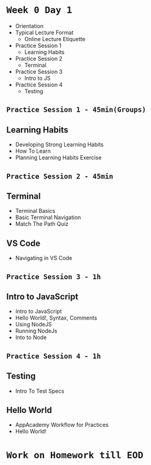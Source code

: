 
# `Week 0 Day 1`
- Orientation
- Typical Lecture Format
  - Online Lecture Etiquette
- Practice Session 1
  - Learning Habits
- Practice Session 2
  - Terminal
- Practice Session 3
  - Intro to JS
- Practice Session 4
  - Testing


## `Practice Session 1 - 45min(Groups)`
## Learning Habits
- Developing Strong Learning Habits
- How To Learn
- Planning Learning Habits Exercise


## `Practice Session 2 - 45min`

## Terminal
- Terminal Basics
- Basic Terminal Navigation
- Match The Path Quiz
## VS Code
- Navigating in VS Code


## `Practice Session 3 - 1h`
## Intro to JavaScript
- Intro to JavaScript
- Hello World!, Syntax, Comments
- Using NodeJS
- Running NodeJs
- Into to Node


## `Practice Session 4 - 1h`

## Testing
- Intro To Test Specs
## Hello World
- AppAcademy Workflow for Practices
- Hello World!


# `Work on Homework till EOD`
